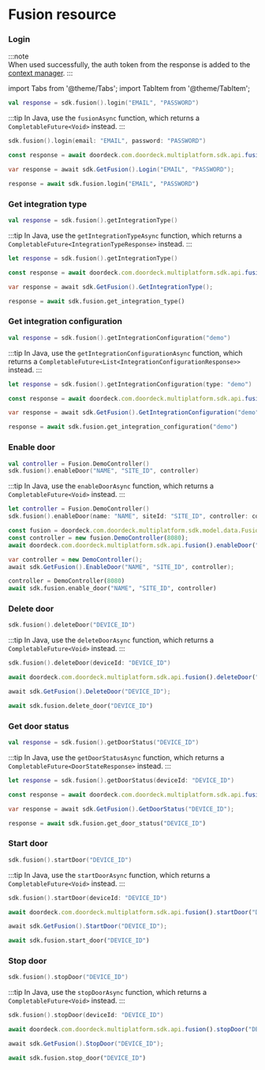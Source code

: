 # Fusion resource

### Login

:::note  
When used successfully, the auth token from the response is added to the [context manager](context-manager.md).
:::

import Tabs from '@theme/Tabs';
import TabItem from '@theme/TabItem';

<Tabs>
<TabItem value="jvm" label="JVM & Android">

```kotlin showLineNumbers
val response = sdk.fusion().login("EMAIL", "PASSWORD")
```

:::tip
In Java, use the `fusionAsync` function, which returns a `CompletableFuture<Void>` instead.
:::

</TabItem>
<TabItem value="swift" label="Swift">

```swift showLineNumbers
sdk.fusion().login(email: "EMAIL", password: "PASSWORD")
```

</TabItem>
<TabItem value="js" label="JavaScript">

```js showLineNumbers
const response = await doordeck.com.doordeck.multiplatform.sdk.api.fusion().login("EMAIL", "PASSWORD");
```

</TabItem>
<TabItem value="csharp" label="C#">

```csharp showLineNumbers
var response = await sdk.GetFusion().Login("EMAIL", "PASSWORD");
```

</TabItem>
<TabItem value="python" label="Python">

```python showLineNumbers
response = await sdk.fusion.login("EMAIL", "PASSWORD")
```

</TabItem>
</Tabs>

### Get integration type

<Tabs>
<TabItem value="jvm" label="JVM & Android">

```kotlin showLineNumbers
val response = sdk.fusion().getIntegrationType()
```

:::tip
In Java, use the `getIntegrationTypeAsync` function, which returns a `CompletableFuture<IntegrationTypeResponse>` instead.
:::

</TabItem>
<TabItem value="swift" label="Swift">

```swift showLineNumbers
let response = sdk.fusion().getIntegrationType()
```

</TabItem>
<TabItem value="js" label="JavaScript">

```js showLineNumbers
const response = await doordeck.com.doordeck.multiplatform.sdk.api.fusion().getIntegrationType();
```

</TabItem>
<TabItem value="csharp" label="C#">

```csharp showLineNumbers
var response = await sdk.GetFusion().GetIntegrationType();
```

</TabItem>
<TabItem value="python" label="Python">

```python showLineNumbers
response = await sdk.fusion.get_integration_type()
```

</TabItem>
</Tabs>

### Get integration configuration

<Tabs>
<TabItem value="jvm" label="JVM & Android">

```kotlin showLineNumbers
val response = sdk.fusion().getIntegrationConfiguration("demo")
```

:::tip
In Java, use the `getIntegrationConfigurationAsync` function, which returns a `CompletableFuture<List<IntegrationConfigurationResponse>>` instead.
:::

</TabItem>
<TabItem value="swift" label="Swift">

```swift showLineNumbers
let response = sdk.fusion().getIntegrationConfiguration(type: "demo")
```

</TabItem>
<TabItem value="js" label="JavaScript">

```js showLineNumbers
const response = await doordeck.com.doordeck.multiplatform.sdk.api.fusion().getIntegrationConfiguration("demo");
```

</TabItem>
<TabItem value="csharp" label="C#">

```csharp showLineNumbers
var response = await sdk.GetFusion().GetIntegrationConfiguration("demo");
```

</TabItem>
<TabItem value="python" label="Python">

```python showLineNumbers
response = await sdk.fusion.get_integration_configuration("demo")
```

</TabItem>
</Tabs>

### Enable door

<Tabs>
<TabItem value="jvm" label="JVM & Android">

```kotlin showLineNumbers
val controller = Fusion.DemoController()
sdk.fusion().enableDoor("NAME", "SITE_ID", controller)
```

:::tip
In Java, use the `enableDoorAsync` function, which returns a `CompletableFuture<Void>` instead.
:::

</TabItem>
<TabItem value="swift" label="Swift">

```swift showLineNumbers
let controller = Fusion.DemoController()
sdk.fusion().enableDoor(name: "NAME", siteId: "SITE_ID", controller: controller)
```

</TabItem>
<TabItem value="js" label="JavaScript">

```js showLineNumbers
const fusion = doordeck.com.doordeck.multiplatform.sdk.model.data.Fusion;
const controller = new fusion.DemoController(8080);
await doordeck.com.doordeck.multiplatform.sdk.api.fusion().enableDoor("NAME", "SITE_ID", controller);
```

</TabItem>
<TabItem value="csharp" label="C#">

```csharp showLineNumbers
var controller = new DemoController();
await sdk.GetFusion().EnableDoor("NAME", "SITE_ID", controller);
```

</TabItem>
<TabItem value="python" label="Python">

```python showLineNumbers
controller = DemoController(8080)
await sdk.fusion.enable_door("NAME", "SITE_ID", controller)
```

</TabItem>
</Tabs>

### Delete door

<Tabs>
<TabItem value="jvm" label="JVM & Android">

```kotlin showLineNumbers
sdk.fusion().deleteDoor("DEVICE_ID")
```

:::tip
In Java, use the `deleteDoorAsync` function, which returns a `CompletableFuture<Void>` instead.
:::

</TabItem>
<TabItem value="swift" label="Swift">

```swift showLineNumbers
sdk.fusion().deleteDoor(deviceId: "DEVICE_ID")
```

</TabItem>
<TabItem value="js" label="JavaScript">

```js showLineNumbers
await doordeck.com.doordeck.multiplatform.sdk.api.fusion().deleteDoor("DEVICE_ID");
```

</TabItem>
<TabItem value="csharp" label="C#">

```csharp showLineNumbers
await sdk.GetFusion().DeleteDoor("DEVICE_ID");
```

</TabItem>
<TabItem value="python" label="Python">

```python showLineNumbers
await sdk.fusion.delete_door("DEVICE_ID")
```

</TabItem>
</Tabs>

### Get door status

<Tabs>
<TabItem value="jvm" label="JVM & Android">

```kotlin showLineNumbers
val response = sdk.fusion().getDoorStatus("DEVICE_ID")
```

:::tip
In Java, use the `getDoorStatusAsync` function, which returns a `CompletableFuture<DoorStateResponse>` instead.
:::

</TabItem>
<TabItem value="swift" label="Swift">

```swift showLineNumbers
let response = sdk.fusion().getDoorStatus(deviceId: "DEVICE_ID")
```

</TabItem>
<TabItem value="js" label="JavaScript">

```js showLineNumbers
const response = await doordeck.com.doordeck.multiplatform.sdk.api.fusion().getDoorStatus("DEVICE_ID");
```

</TabItem>
<TabItem value="csharp" label="C#">

```csharp showLineNumbers
var response = await sdk.GetFusion().GetDoorStatus("DEVICE_ID");
```

</TabItem>
<TabItem value="python" label="Python">

```python showLineNumbers
response = await sdk.fusion.get_door_status("DEVICE_ID")
```

</TabItem>
</Tabs>

### Start door

<Tabs>
<TabItem value="jvm" label="JVM & Android">

```kotlin showLineNumbers
sdk.fusion().startDoor("DEVICE_ID")
```

:::tip
In Java, use the `startDoorAsync` function, which returns a `CompletableFuture<Void>` instead.
:::

</TabItem>
<TabItem value="swift" label="Swift">

```swift showLineNumbers
sdk.fusion().startDoor(deviceId: "DEVICE_ID")
```

</TabItem>
<TabItem value="js" label="JavaScript">

```js showLineNumbers
await doordeck.com.doordeck.multiplatform.sdk.api.fusion().startDoor("DEVICE_ID");
```

</TabItem>
<TabItem value="csharp" label="C#">

```csharp showLineNumbers
await sdk.GetFusion().StartDoor("DEVICE_ID");
```

</TabItem>
<TabItem value="python" label="Python">

```python showLineNumbers
await sdk.fusion.start_door("DEVICE_ID")
```

</TabItem>
</Tabs>

### Stop door

<Tabs>
<TabItem value="jvm" label="JVM & Android">

```kotlin showLineNumbers
sdk.fusion().stopDoor("DEVICE_ID")
```

:::tip
In Java, use the `stopDoorAsync` function, which returns a `CompletableFuture<Void>` instead.
:::

</TabItem>
<TabItem value="swift" label="Swift">

```swift showLineNumbers
sdk.fusion().stopDoor(deviceId: "DEVICE_ID")
```

</TabItem>
<TabItem value="js" label="JavaScript">

```js showLineNumbers
await doordeck.com.doordeck.multiplatform.sdk.api.fusion().stopDoor("DEVICE_ID");
```

</TabItem>
<TabItem value="csharp" label="C#">

```csharp showLineNumbers
await sdk.GetFusion().StopDoor("DEVICE_ID");
```

</TabItem>
<TabItem value="python" label="Python">

```python showLineNumbers
await sdk.fusion.stop_door("DEVICE_ID")
```

</TabItem>
</Tabs>
